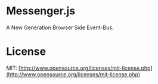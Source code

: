 # Messenger.js

A New Generation Browser Side Event-Bus.

License
=======
MIT: [http://www.opensource.org/licenses/mit-license.php](http://www.opensource.org/licenses/mit-license.php)
